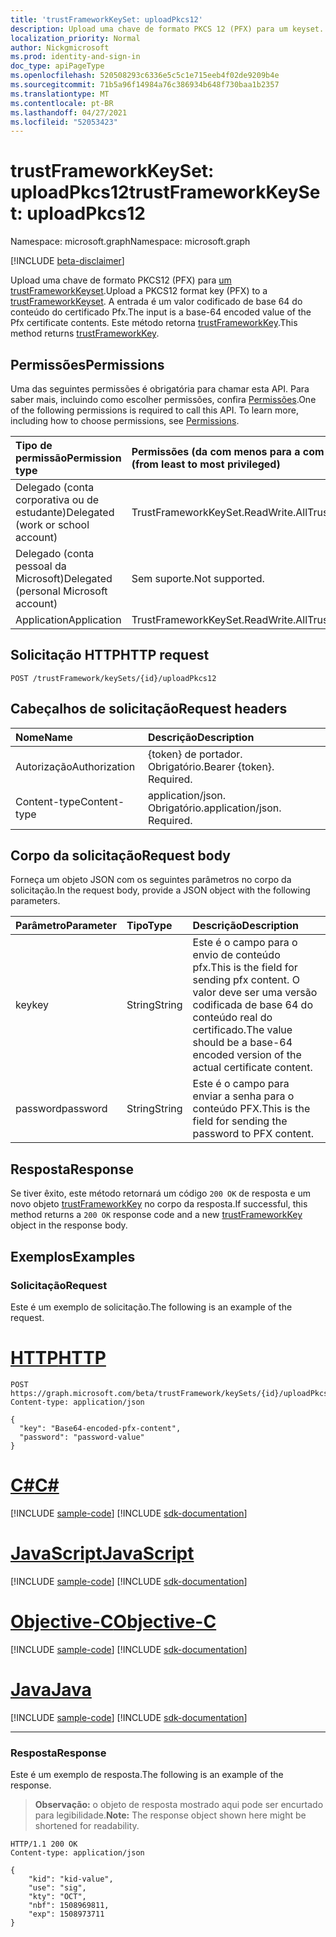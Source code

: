 ```yaml
---
title: 'trustFrameworkKeySet: uploadPkcs12'
description: Upload uma chave de formato PKCS 12 (PFX) para um keyset.
localization_priority: Normal
author: Nickgmicrosoft
ms.prod: identity-and-sign-in
doc_type: apiPageType
ms.openlocfilehash: 520508293c6336e5c5c1e715eeb4f02de9209b4e
ms.sourcegitcommit: 71b5a96f14984a76c386934b648f730baa1b2357
ms.translationtype: MT
ms.contentlocale: pt-BR
ms.lasthandoff: 04/27/2021
ms.locfileid: "52053423"
---
```

# <a name="trustframeworkkeyset-uploadpkcs12"></a><span data-ttu-id="7511a-103">trustFrameworkKeySet: uploadPkcs12</span><span class="sxs-lookup"><span data-stu-id="7511a-103">trustFrameworkKeySet: uploadPkcs12</span></span>

<span data-ttu-id="7511a-104">Namespace: microsoft.graph</span><span class="sxs-lookup"><span data-stu-id="7511a-104">Namespace: microsoft.graph</span></span>

[!INCLUDE [beta-disclaimer](../../includes/beta-disclaimer.md)]

<span data-ttu-id="7511a-105">Upload uma chave de formato PKCS12 (PFX) para [um trustFrameworkKeyset](../resources/trustframeworkkeyset.md).</span><span class="sxs-lookup"><span data-stu-id="7511a-105">Upload a PKCS12 format key (PFX) to a [trustFrameworkKeyset](../resources/trustframeworkkeyset.md).</span></span> <span data-ttu-id="7511a-106">A entrada é um valor codificado de base 64 do conteúdo do certificado Pfx.</span><span class="sxs-lookup"><span data-stu-id="7511a-106">The input is a base-64 encoded value of the Pfx certificate contents.</span></span> <span data-ttu-id="7511a-107">Este método retorna [trustFrameworkKey](../resources/trustframeworkkey.md).</span><span class="sxs-lookup"><span data-stu-id="7511a-107">This method returns [trustFrameworkKey](../resources/trustframeworkkey.md).</span></span>

## <a name="permissions"></a><span data-ttu-id="7511a-108">Permissões</span><span class="sxs-lookup"><span data-stu-id="7511a-108">Permissions</span></span>

<span data-ttu-id="7511a-p102">Uma das seguintes permissões é obrigatória para chamar esta API. Para saber mais, incluindo como escolher permissões, confira [Permissões](/graph/permissions-reference).</span><span class="sxs-lookup"><span data-stu-id="7511a-p102">One of the following permissions is required to call this API. To learn more, including how to choose permissions, see [Permissions](/graph/permissions-reference).</span></span>

| <span data-ttu-id="7511a-111">Tipo de permissão</span><span class="sxs-lookup"><span data-stu-id="7511a-111">Permission type</span></span>                        | <span data-ttu-id="7511a-112">Permissões (da com menos para a com mais privilégios)</span><span class="sxs-lookup"><span data-stu-id="7511a-112">Permissions (from least to most privileged)</span></span> |
|:---------------------------------------|:--------------------------------------------|
| <span data-ttu-id="7511a-113">Delegado (conta corporativa ou de estudante)</span><span class="sxs-lookup"><span data-stu-id="7511a-113">Delegated (work or school account)</span></span>     | <span data-ttu-id="7511a-114">TrustFrameworkKeySet.ReadWrite.All</span><span class="sxs-lookup"><span data-stu-id="7511a-114">TrustFrameworkKeySet.ReadWrite.All</span></span> |
| <span data-ttu-id="7511a-115">Delegado (conta pessoal da Microsoft)</span><span class="sxs-lookup"><span data-stu-id="7511a-115">Delegated (personal Microsoft account)</span></span> | <span data-ttu-id="7511a-116">Sem suporte.</span><span class="sxs-lookup"><span data-stu-id="7511a-116">Not supported.</span></span> |
| <span data-ttu-id="7511a-117">Application</span><span class="sxs-lookup"><span data-stu-id="7511a-117">Application</span></span>                            | <span data-ttu-id="7511a-118">TrustFrameworkKeySet.ReadWrite.All</span><span class="sxs-lookup"><span data-stu-id="7511a-118">TrustFrameworkKeySet.ReadWrite.All</span></span> |

## <a name="http-request"></a><span data-ttu-id="7511a-119">Solicitação HTTP</span><span class="sxs-lookup"><span data-stu-id="7511a-119">HTTP request</span></span>

<!-- { "blockType": "ignored" } -->

```http
POST /trustFramework/keySets/{id}/uploadPkcs12
```

## <a name="request-headers"></a><span data-ttu-id="7511a-120">Cabeçalhos de solicitação</span><span class="sxs-lookup"><span data-stu-id="7511a-120">Request headers</span></span>

| <span data-ttu-id="7511a-121">Nome</span><span class="sxs-lookup"><span data-stu-id="7511a-121">Name</span></span>          | <span data-ttu-id="7511a-122">Descrição</span><span class="sxs-lookup"><span data-stu-id="7511a-122">Description</span></span>   |
|:--------------|:--------------|
| <span data-ttu-id="7511a-123">Autorização</span><span class="sxs-lookup"><span data-stu-id="7511a-123">Authorization</span></span> | <span data-ttu-id="7511a-p103">{token} de portador. Obrigatório.</span><span class="sxs-lookup"><span data-stu-id="7511a-p103">Bearer {token}. Required.</span></span> |
| <span data-ttu-id="7511a-126">Content-type</span><span class="sxs-lookup"><span data-stu-id="7511a-126">Content-type</span></span>  | <span data-ttu-id="7511a-p104">application/json. Obrigatório.</span><span class="sxs-lookup"><span data-stu-id="7511a-p104">application/json. Required.</span></span> |

## <a name="request-body"></a><span data-ttu-id="7511a-129">Corpo da solicitação</span><span class="sxs-lookup"><span data-stu-id="7511a-129">Request body</span></span>

<span data-ttu-id="7511a-130">Forneça um objeto JSON com os seguintes parâmetros no corpo da solicitação.</span><span class="sxs-lookup"><span data-stu-id="7511a-130">In the request body, provide a JSON object with the following parameters.</span></span>

| <span data-ttu-id="7511a-131">Parâmetro</span><span class="sxs-lookup"><span data-stu-id="7511a-131">Parameter</span></span>    | <span data-ttu-id="7511a-132">Tipo</span><span class="sxs-lookup"><span data-stu-id="7511a-132">Type</span></span>        | <span data-ttu-id="7511a-133">Descrição</span><span class="sxs-lookup"><span data-stu-id="7511a-133">Description</span></span> |
|:-------------|:------------|:------------|
|<span data-ttu-id="7511a-134">key</span><span class="sxs-lookup"><span data-stu-id="7511a-134">key</span></span>|<span data-ttu-id="7511a-135">String</span><span class="sxs-lookup"><span data-stu-id="7511a-135">String</span></span>|<span data-ttu-id="7511a-136">Este é o campo para o envio de conteúdo pfx.</span><span class="sxs-lookup"><span data-stu-id="7511a-136">This is the field for sending pfx content.</span></span> <span data-ttu-id="7511a-137">O valor deve ser uma versão codificada de base 64 do conteúdo real do certificado.</span><span class="sxs-lookup"><span data-stu-id="7511a-137">The value should be a base-64 encoded version of the actual certificate content.</span></span>|
|<span data-ttu-id="7511a-138">password</span><span class="sxs-lookup"><span data-stu-id="7511a-138">password</span></span>|<span data-ttu-id="7511a-139">String</span><span class="sxs-lookup"><span data-stu-id="7511a-139">String</span></span>|<span data-ttu-id="7511a-140">Este é o campo para enviar a senha para o conteúdo PFX.</span><span class="sxs-lookup"><span data-stu-id="7511a-140">This is the field for sending the password to PFX content.</span></span>|

## <a name="response"></a><span data-ttu-id="7511a-141">Resposta</span><span class="sxs-lookup"><span data-stu-id="7511a-141">Response</span></span>

<span data-ttu-id="7511a-142">Se tiver êxito, este método retornará um código `200 OK` de resposta e um novo objeto [trustFrameworkKey](../resources/trustframeworkkey.md) no corpo da resposta.</span><span class="sxs-lookup"><span data-stu-id="7511a-142">If successful, this method returns a `200 OK` response code and a new [trustFrameworkKey](../resources/trustframeworkkey.md) object in the response body.</span></span>

## <a name="examples"></a><span data-ttu-id="7511a-143">Exemplos</span><span class="sxs-lookup"><span data-stu-id="7511a-143">Examples</span></span>

### <a name="request"></a><span data-ttu-id="7511a-144">Solicitação</span><span class="sxs-lookup"><span data-stu-id="7511a-144">Request</span></span>

<span data-ttu-id="7511a-145">Este é um exemplo de solicitação.</span><span class="sxs-lookup"><span data-stu-id="7511a-145">The following is an example of the request.</span></span>

# <a name="http"></a>[<span data-ttu-id="7511a-146">HTTP</span><span class="sxs-lookup"><span data-stu-id="7511a-146">HTTP</span></span>](#tab/http)
<!-- {
  "blockType": "request",
  "name": "trustframeworkkeyset_uploadpkcs12"
}-->

```http
POST https://graph.microsoft.com/beta/trustFramework/keySets/{id}/uploadPkcs12
Content-type: application/json

{
  "key": "Base64-encoded-pfx-content",
  "password": "password-value"
}
```
# <a name="c"></a>[<span data-ttu-id="7511a-147">C#</span><span class="sxs-lookup"><span data-stu-id="7511a-147">C#</span></span>](#tab/csharp)
[!INCLUDE [sample-code](../includes/snippets/csharp/trustframeworkkeyset-uploadpkcs12-csharp-snippets.md)]
[!INCLUDE [sdk-documentation](../includes/snippets/snippets-sdk-documentation-link.md)]

# <a name="javascript"></a>[<span data-ttu-id="7511a-148">JavaScript</span><span class="sxs-lookup"><span data-stu-id="7511a-148">JavaScript</span></span>](#tab/javascript)
[!INCLUDE [sample-code](../includes/snippets/javascript/trustframeworkkeyset-uploadpkcs12-javascript-snippets.md)]
[!INCLUDE [sdk-documentation](../includes/snippets/snippets-sdk-documentation-link.md)]

# <a name="objective-c"></a>[<span data-ttu-id="7511a-149">Objective-C</span><span class="sxs-lookup"><span data-stu-id="7511a-149">Objective-C</span></span>](#tab/objc)
[!INCLUDE [sample-code](../includes/snippets/objc/trustframeworkkeyset-uploadpkcs12-objc-snippets.md)]
[!INCLUDE [sdk-documentation](../includes/snippets/snippets-sdk-documentation-link.md)]

# <a name="java"></a>[<span data-ttu-id="7511a-150">Java</span><span class="sxs-lookup"><span data-stu-id="7511a-150">Java</span></span>](#tab/java)
[!INCLUDE [sample-code](../includes/snippets/java/trustframeworkkeyset-uploadpkcs12-java-snippets.md)]
[!INCLUDE [sdk-documentation](../includes/snippets/snippets-sdk-documentation-link.md)]

---


### <a name="response"></a><span data-ttu-id="7511a-151">Resposta</span><span class="sxs-lookup"><span data-stu-id="7511a-151">Response</span></span>

<span data-ttu-id="7511a-152">Este é um exemplo de resposta.</span><span class="sxs-lookup"><span data-stu-id="7511a-152">The following is an example of the response.</span></span>

> <span data-ttu-id="7511a-153">**Observação:** o objeto de resposta mostrado aqui pode ser encurtado para legibilidade.</span><span class="sxs-lookup"><span data-stu-id="7511a-153">**Note:** The response object shown here might be shortened for readability.</span></span>

<!-- {
  "blockType": "response",
  "truncated": true,
  "@odata.type": "microsoft.graph.trustFrameworkKey"
} -->

```http
HTTP/1.1 200 OK
Content-type: application/json

{
    "kid": "kid-value",
    "use": "sig",
    "kty": "OCT",
    "nbf": 1508969811,
    "exp": 1508973711
}
```

<!-- uuid: 16cd6b66-4b1a-43a1-adaf-3a886856ed98
2019-02-04 14:57:30 UTC -->
<!-- {
  "type": "#page.annotation",
  "description": "trustFrameworkKeySet: uploadPkcs12",
  "keywords": "",
  "section": "documentation",
  "tocPath": ""
}-->



